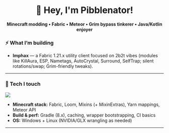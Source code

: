 <!--
   Profile README
   Tips:
   1) Rename your special repo to <your-username>/<your-username> and put this README.md at the root.
   2) Swap <your-username> below with your actual GitHub username.
   3) Tweak featured repo names and links.
-->

<h1 align="center">👋 Hey, I'm Pibblenator!</h1>
<p align="center">
  <b>Minecraft modding • Fabric • Meteor • Grim bypass tinkerer • Java/Kotlin enjoyer</b>
</p>

### ⚡ What I’m building
- **Imphax** — a Fabric 1.21.x utility client focused on 2b2t vibes (modules like KillAura, ESP, Nametags, AutoCrystal, Surround, SelfTrap; silent rotations/swap; Grim-friendly tweaks).

---

### 🧰 Tech I touch
<p>
  <img src="https://skillicons.dev/icons?i=java,kotlin,gradle,idea,git,github,linux,windows,regex&perline=10" />
</p>

- **Minecraft stack:** Fabric, Loom, Mixins (+ MixinExtras), Yarn mappings, Meteor API
- **Build & perf:** Gradle (8.x), caching, wrapper bootstrapping, CI basics
- **OS:** Windows + Linux (NVIDIA/GLX wrangling as needed)

---




